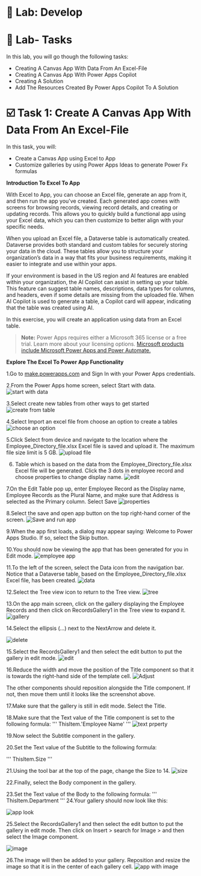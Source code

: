 # **🚀 Lab: Develop**
# **📝 Lab- Tasks**

In this lab, you will go though the following tasks:

+ Creating A Canvas App With Data From An Excel-File
+ Creating A Canvas App With Power Apps Copilot
+ Creating A Solution
+ Add The Resources Created By Power Apps Copilot To A Solution
  
# **☑️ Task 1: Create A Canvas App With Data From An Excel-File**
In this task, you will:

+ Create a Canvas App using Excel to App
+ Customize galleries by using Power Apps Ideas to generate Power Fx formulas
  
**Introduction To Excel To App**

With Excel to App, you can choose an Excel file, generate an app from it, and then run the app you've created. Each generated app comes with screens for browsing records, viewing record details, and creating or updating records. This allows you to quickly build a functional app using your Excel data, which you can then customize to better align with your specific needs.

When you upload an Excel file, a Dataverse table is automatically created. Dataverse provides both standard and custom tables for securely storing your data in the cloud. These tables allow you to structure your organization’s data in a way that fits your business requirements, making it easier to integrate and use within your apps.

If your environment is based in the US region and AI features are enabled within your organization, the AI Copilot can assist in setting up your table. This feature can suggest table names, descriptions, data types for columns, and headers, even if some details are missing from the uploaded file. When AI Copilot is used to generate a table, a Copilot card will appear, indicating that the table was created using AI.

In this exercise, you will create an application using data from an Excel table.

> **Note:** Power Apps requires either a Microsoft 365 license or a free trial. Learn more about your licensing options. [Microsoft products include Microsoft Power Apps and Power Automate.](https://learn.microsoft.com/en-us/power-platform/admin/pricing-billing-skus)

**Explore The Excel To Power App Functionality**

1.Go to [make.powerapps.com](https://make.powerapps.com/) and Sign In with your Power Apps credentials.

2.From the Power Apps home screen, select Start with data.
![start with data](https://github.com/AishuSrini/PowerApps-with-data/blob/main/images/start-with-data.png)

3.Select create new tables from other ways to get started
![create from table](https://github.com/AishuSrini/PowerApps-with-data/blob/main/images/other-ways-to-start.png)

4.Select Import an excel file from choose an option to create a tables
![choose an option](https://github.com/AishuSrini/PowerApps-with-data/blob/main/images/choose-option.png)

5.Click Select from device and navigate to the location where the Employee_Directory_file.xlsx Excel file is saved and upload it. The maximum file size limit is 5 GB.
![upload file](https://github.com/AishuSrini/PowerApps-with-data/blob/main/images/import-excel.png)

6. Table which is based on the data from the Employee_Directory_file.xlsx Excel file will be generated. Click the 3 dots in employee record and choose properties to change display name.
![edit](https://github.com/AishuSrini/PowerApps-with-data/blob/main/images/edit-table-name.png)

7.On the Edit Table pop up, enter  Employee Record as the Display name, Employee Records as the Plural Name, and make sure that Address is selected as the Primary column. Select Save
![properties](https://github.com/AishuSrini/PowerApps-with-data/blob/main/images/properties.png)

8.Select the save and open app button on the top right-hand corner of the screen.
![Save and run app](https://github.com/AishuSrini/PowerApps-with-data/blob/main/images/save-and-open-app.png)

9.When the app first loads, a dialog may appear saying: Welcome to Power Apps Studio. If so, select the Skip button.

10.You should now be viewing the app that has been generated for you in Edit mode.
![employee app](https://github.com/AishuSrini/PowerApps-with-data/blob/main/images/employee-app.png)

11.To the left of the screen, select the Data icon from the navigation bar. Notice that a Dataverse table, based on the Employee_Directory_file.xlsx Excel file, has been created.
![data](https://github.com/AishuSrini/PowerApps-with-data/blob/main/images/data.png)

12.Select the Tree view icon to return to the Tree view.
![tree](https://github.com/AishuSrini/PowerApps-with-data/blob/main/images/tree.png)

13.On the app main screen, click on the gallery displaying the Employee Records and then click on RecordsGallery1 in the Tree view to expand it.
![gallery](https://github.com/AishuSrini/PowerApps-with-data/blob/main/images/gallery.png)

14.Select the ellipsis (…) next to the NextArrow and delete it.

![delete](https://github.com/AishuSrini/PowerApps-with-data/blob/main/images/next%20arrow%20delete.png)

15.Select the RecordsGallery1 and then select the edit button to put the gallery in edit mode.
![edit](https://github.com/AishuSrini/PowerApps-with-data/blob/main/images/edit.png)

16.Reduce the width and move the position of the Title component so that it is towards the right-hand side of the template cell.
![Adjust](https://github.com/AishuSrini/PowerApps-with-data/blob/main/images/Adjust.png)

The other components should reposition alongside the Title component. If not, then move them until it looks like the screenshot above.

17.Make sure that the gallery is still in edit mode. Select the Title.

18.Make sure that the Text value of the Title component is set to the following formula:
'''
ThisItem.'Employee Name'
'''
![text prperty](https://github.com/AishuSrini/PowerApps-with-data/blob/main/images/text%20property.png)

19.Now select the Subtitle component in the gallery.

20.Set the Text value of the Subtitle to the following formula:

'''
ThisItem.Size
'''

21.Using the tool bar at the top of the page, change the Size to 14.
![size](https://github.com/AishuSrini/PowerApps-with-data/blob/main/images/size.png)

22.Finally, select the Body component in the gallery.

23.Set the Text value of the Body to the following formula:
'''
ThisItem.Department
'''
24.Your gallery should now look like this:

![app look](https://github.com/AishuSrini/PowerApps-with-data/blob/main/images/app%20look.png)

25.Select the RecordsGallery1 and then select the edit button to put the gallery in edit mode. Then click on Insert > search for Image > and then select the Image component.

![image](https://github.com/AishuSrini/PowerApps-with-data/blob/main/images/image.png)

26.The image will then be added to your gallery. Reposition and resize the image so that it is in the center of each gallery cell.
![app with image](https://github.com/AishuSrini/PowerApps-with-data/blob/main/images/app%20with%20image.png)
